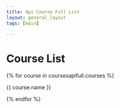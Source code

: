 ```yaml
---
title: Api Course Full List
layout: general_layout
tags: [main]
 
---
```

# Course List

{% for course in coursesapifull.courses %} 

{{ course.name }}

{% endfor %} 